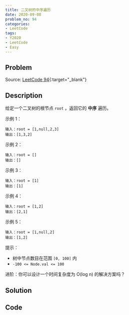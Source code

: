 ```yaml
---
title: 二叉树的中序遍历
date: 2020-09-08
problem_no: 94
categories:
- LeetCode
tags:
- Y2020
- LeetCode
- Easy
---
```


<!-- Description. -->

<!-- more -->

## Problem

Source: [LeetCode 94](https://leetcode-cn.com/problems/binary-tree-inorder-traversal/){:target="_blank"}

## Description

给定一个二叉树的根节点 `root` ，返回它的 **中序** 遍历。

示例 1：

```text
输入：root = [1,null,2,3]
输出：[1,3,2]
```

示例 2：

```text
输入：root = []
输出：[]
```

示例 3：

```text
输入：root = [1]
输出：[1]
```

示例 4：

```text
输入：root = [1,2]
输出：[2,1]
```

示例 5：

```text
输入：root = [1,null,2]
输出：[1,2]
```

提示：

- 树中节点数目在范围 `[0, 100]` 内
- `-100 <= Node.val <= 100`


进阶：你可以设计一个时间复杂度为 O(log n) 的解决方案吗？

## Solution

## Code

```cpp

```
